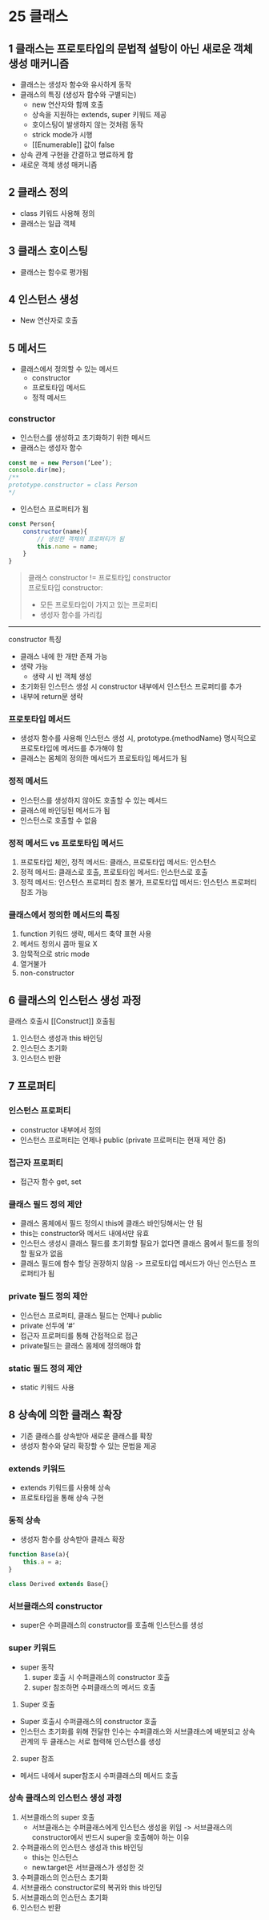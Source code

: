# 25 클래스
## 1 클래스는 프로토타입의 문법적 설탕이 아닌 새로운 객체 생성 매커니즘
* 클래스는 생성자 함수와 유사하게 동작
* 클래스의 특징 (생성자 함수와 구별되는)
	* new 연산자와 함께 호출 
	* 상속을 지원하는 extends, super 키워드 제공
	* 호이스팅이 발생하지 않는 것처럼 동작
	* strick mode가 시행
	* [[Enumerable]] 값이 false
* 상속 관계 구현을 간결하고 명료하게 함
* 새로운 객체 생성 매커니즘

## 2 클래스 정의
* class 키워드 사용해 정의
* 클래스는 일급 객체

## 3 클래스 호이스팅
* 클래스는 함수로 평가됨 

## 4 인스턴스 생성
* New 연산자로 호출

## 5 메서드
* 클래스에서 정의할 수 있는 메서드
	* constructor
	* 프로토타입 메서드
	* 정적 메서드

### constructor
* 인스턴스를 생성하고 초기화하기 위한 메서드
* 클래스는 생성자 함수
```javascript
const me = new Person(‘Lee’);
console.dir(me);
/**
prototype.constructor = class Person
*/
```
* 인스턴스 프로퍼티가 됨
```javascript
const Person{
	constructor(name){
		// 생성한 객체의 프로퍼티가 됨
		this.name = name;
	}
}
```

> 클래스 constructor != 프로토타입 constructor  
> 프로토타입 constructor:  
> - 모든 프로토타입이 가지고 있는 프로퍼티  
> - 생성자 함수를 가리킴  

- - - -

constructor 특징
* 클래스 내에 한 개만 존재 가능
* 생략 가능
	* 생략 시 빈 객체 생성
* 초기화된 인스턴스 생성 시 constructor 내부에서 인스턴스 프로퍼티를 추가
* 내부에 return문 생략

### 프로토타입 메서드
* 생성자 함수를 사용해 인스턴스 생성 시, prototype.{methodName} 명시적으로 프로토타입에 메서드를 추가해야 함 
* 클래스는 몸체의 정의한 메서드가 프로토타입 메서드가 됨

### 정적 메서드
* 인스턴스를 생성하지 않아도 호출할 수 있는 메서드
* 클래스에 바인딩된 메서드가 됨
* 인스턴스로 호출할 수 없음

### 정적 메서드 vs 프로토타입 메서드
1. 프로토타입 체인, 정적 메서드: 클래스, 프로토타입 메서드: 인스턴스
2. 정적 메서드: 클래스로 호출, 프로토타입 메서드: 인스턴스로 호출
3. 정적 메서드: 인스턴스 프로퍼티 참조 불가, 프로토타입 메서드: 인스턴스 프로퍼티 참조 가능

### 클래스에서 정의한 메서드의 특징
1. function 키워드 생략, 메서드 축약 표현 사용
2. 메서드 정의시 콤마 필요 X
3. 암묵적으로 stric mode
4. 열거불가
5. non-constructor

## 6 클래스의 인스턴스 생성 과정
클래스 호출시 [[Construct]] 호출됨
1. 인스턴스 생성과 this 바인딩
2. 인스턴스 초기화
3. 인스턴스 반환

## 7 프로퍼티
### 인스턴스 프로퍼티
* constructor 내부에서 정의
* 인스턴스 프로퍼티는 언제나 public (private 프로퍼티는 현재 제안 중)

### 접근자 프로퍼티
* 접근자 함수 get, set

### 클래스 필드 정의 제안
* 클래스 몸체에서 필드 정의시 this에 클래스 바인딩해서는 안 됨
* this는 constructor와 메서드 내에서만 유효
* 인스턴스 생성시 클래스 필드를 초기화할 필요가 없다면 클래스 몸에서 필드를 정의할 필요가 없음
* 클래스 필드에 함수 할당 권장하지 않음 -> 프로토타입 메서드가 아닌 인스턴스 프로퍼티가 됨

### private 필드 정의 제안
* 인스턴스 프로퍼티, 클래스 필드는 언제나 public
* private 선두에  ‘#’ 
* 접근자 프로퍼티를 통해 간접적으로 접근 
* private필드는 클래스 몸체에 정의해야 함

### static 필드 정의 제안
* static 키워드 사용

## 8 상속에 의한 클래스 확장
* 기존 클래스를 상속받아 새로운 클래스를 확장
* 생성자 함수와 달리 확장할 수 있는 문법을 제공

### extends 키워드
* extends 키워드를 사용해 상속
* 프로토타입을 통해 상속 구현

### 동적 상속
* 생성자 함수를 상속받아 클래스 확장
```javascript
function Base(a){
	this.a = a;
}

class Derived extends Base{}
```

### 서브클래스의 constructor
* super은 수퍼클래스의 constructor를 호출해 인스턴스를 생성

### super 키워드
* super 동작
	1. super 호출 시 수퍼클래스의 constructor 호출
	2. super 참조하면 수퍼클래스의 메서드 호출

1. Super 호출
* Super 호출시 수퍼클래스의 constructor 호출
* 인스턴스 초기화를 위해 전달한 인수는 수퍼클래스와 서브클래스에 배분되고 상속 관계의 두 클래스는 서로 협력해 인스턴스를 생성

2. super 참조
* 메서드 내에서 super참조시 수퍼클래스의 메서드 호출


### 상속 클래스의 인스턴스 생성 과정
1. 서브클래스의 super 호출
	* 서브클래스는 수퍼클래스에게 인스턴스 생성을 위임 -> 서브클래스의 constructor에서 반드시 super을 호출해야 하는 이유
2. 수퍼클래스의 인스턴스 생성과 this 바인딩
	* this는 인스턴스 
	* new.target은 서브클래스가 생성한 것
4. 수퍼클래스의 인스턴스 초기화
5. 서브클래스 constructor로의 복귀와 this 바인딩
6. 서브클래스의 인스턴스 초기화
7. 인스턴스 반환